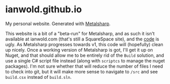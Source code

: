 # ianwold.github.io

My personal website. Generated with [Metalsharp](https://github.com/ianwold/metalsharp).

This website is a bit of a "beta-run" for Metalsharp, and as such it isn't available at ianwold.com (that's still a SquareSpace site), and the [code](https://github.com/IanWold/ianwold.github.io/blob/master/src/Build/Program.cs) is ugly. As Metalsharp progresses towards v1, this code will (hopefully) clean up nicely. Once a working version of Metalsharp is got, I'll get it up on Nuget, and that should allow me to be entirely rid of the `Build` solution, and use a single C# script file instead (along with `scriptcs` to manage the nuget packages). I'm not sure whether that will reduce the number of files I need to check into git, but it will make more sense to navigate to `/src` and see `build.csx` instead of `build.sln`.
